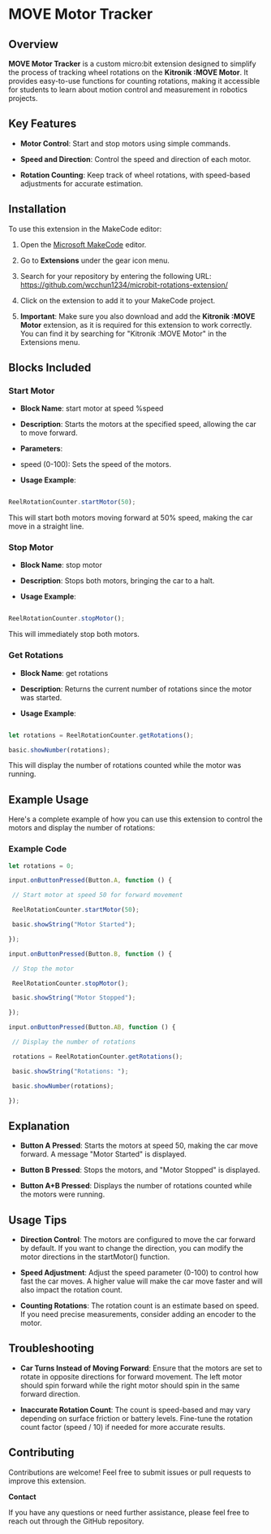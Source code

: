 # MOVE Motor Tracker

## Overview

**MOVE Motor Tracker** is a custom micro:bit extension designed to simplify the process of tracking wheel rotations on the **Kitronik :MOVE Motor**. It provides easy-to-use functions for counting rotations, making it accessible for students to learn about motion control and measurement in robotics projects.

## Key Features

-  **Motor Control**: Start and stop motors using simple commands.

-  **Speed and Direction**: Control the speed and direction of each motor.

-  **Rotation Counting**: Keep track of wheel rotations, with speed-based adjustments for accurate estimation.

## Installation

To use this extension in the MakeCode editor:

1.  Open the [Microsoft MakeCode](https://makecode.microbit.org) editor.

2.  Go to **Extensions** under the gear icon menu.

3.  Search for your repository by entering the following URL: https://github.com/wcchun1234/microbit-rotations-extension/

4.  Click on the extension to add it to your MakeCode project.

5.  **Important**: Make sure you also download and add the **Kitronik :MOVE Motor** extension, as it is required for this extension to work correctly. You can find it by searching for "Kitronik :MOVE Motor" in the Extensions menu.

## Blocks Included

### Start Motor

-  **Block Name**: start motor at speed %speed

-  **Description**: Starts the motors at the specified speed, allowing the car to move forward.

-  **Parameters**:

-  speed (0-100): Sets the speed of the motors.

-  **Usage Example**:

``` javascript

ReelRotationCounter.startMotor(50);
```

This will start both motors moving forward at 50% speed, making the car move in a straight line.

### Stop Motor

-  **Block Name**: stop motor

-  **Description**: Stops both motors, bringing the car to a halt.

-  **Usage Example**:

``` javascript

ReelRotationCounter.stopMotor();
```

This will immediately stop both motors.

### Get Rotations

-  **Block Name**: get rotations

-  **Description**: Returns the current number of rotations since the motor was started.

-  **Usage Example**:
``` javascript

let rotations = ReelRotationCounter.getRotations();

basic.showNumber(rotations);
```

This will display the number of rotations counted while the motor was running.

## Example Usage

Here's a complete example of how you can use this extension to control the motors and display the number of rotations:

### Example Code

``` javascript
let rotations = 0;

input.onButtonPressed(Button.A, function () {

 // Start motor at speed 50 for forward movement

 ReelRotationCounter.startMotor(50);

 basic.showString("Motor Started");

});

input.onButtonPressed(Button.B, function () {

 // Stop the motor

 ReelRotationCounter.stopMotor();

 basic.showString("Motor Stopped");

});

input.onButtonPressed(Button.AB, function () {

 // Display the number of rotations

 rotations = ReelRotationCounter.getRotations();

 basic.showString("Rotations: ");

 basic.showNumber(rotations);

});
```

## Explanation

-  **Button A Pressed**: Starts the motors at speed 50, making the car move forward. A message "Motor Started" is displayed.

-  **Button B Pressed**: Stops the motors, and "Motor Stopped" is displayed.

-  **Button A+B Pressed**: Displays the number of rotations counted while the motors were running.

## Usage Tips

-  **Direction Control**: The motors are configured to move the car forward by default. If you want to change the direction, you can modify the motor directions in the startMotor() function.

-  **Speed Adjustment**: Adjust the speed parameter (0-100) to control how fast the car moves. A higher value will make the car move faster and will also impact the rotation count.

-  **Counting Rotations**: The rotation count is an estimate based on speed. If you need precise measurements, consider adding an encoder to the motor.

## Troubleshooting

-  **Car Turns Instead of Moving Forward**: Ensure that the motors are set to rotate in opposite directions for forward movement. The left motor should spin forward while the right motor should spin in the same forward direction.

-  **Inaccurate Rotation Count**: The count is speed-based and may vary depending on surface friction or battery levels. Fine-tune the rotation count factor (speed / 10) if needed for more accurate results.

## Contributing

Contributions are welcome! Feel free to submit issues or pull requests to improve this extension.

**Contact**

If you have any questions or need further assistance, please feel free to reach out through the GitHub repository.
